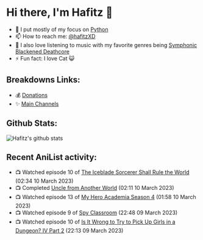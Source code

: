 # Hi there, I'm Hafitz 👋
- 🐍 I put mostly of my focus on [Python](https://python.org)
- 📫 How to reach me: [@hafitzXD](https://t.me/hafitzXD)
- 🎵 I also love listening to music with my favorite genres being [Symphonic Blackened Deathcore](https://youtu.be/qyYmS_iBcy4)
- ⚡ Fun fact: I love Cat 😺

## Breakdowns Links:
- 💰 [Donations](https://t.me/TheBreakdowns/2)
- ✨ [Main Channels](https://t.me/TheBreakdowns)

## Github Stats:
![Hafitz's github stats](https://github-readme-stats.vercel.app/api?username=breakdowns&show_icons=true&count_private=true&bg_color=00000000&text_color=777)

## Recent AniList activity:
<!-- ANILIST_ACTIVITY:start -->

-   📺 Watched episode 10 of [The Iceblade Sorcerer Shall Rule the World](https://anilist.co/anime/148116) (02:34 10 March 2023)
-   📺 Completed [Uncle from Another World](https://anilist.co/anime/135806) (02:11 10 March 2023)
-   📺 Watched episode 13 of [My Hero Academia Season 4](https://anilist.co/anime/104276) (01:58 10 March 2023)
-   📺 Watched episode 9 of [Spy Classroom](https://anilist.co/anime/146323) (22:48 09 March 2023)
-   📺 Watched episode 10 of [Is It Wrong to Try to Pick Up Girls in a Dungeon? IV Part 2](https://anilist.co/anime/155211) (22:13 09 March 2023)

<!-- ANILIST_ACTIVITY:end -->

